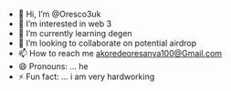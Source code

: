 - 👋 Hi, I’m @Oresco3uk
- 👀 I’m interested in web 3 
- 🌱 I’m currently learning degen
- 💞️ I’m looking to collaborate on potential airdrop
- 📫 How to reach me akoredeoresanya100@Gmail.com
- 😄 Pronouns: ... he
- ⚡ Fun fact: ... i am very hardworking

<!---
Oresco3uk/Oresco3uk is a ✨ special ✨ repository because its `README.md` (this file) appears on your GitHub profile.
You can click the Preview link to take a look at your changes.
--->
